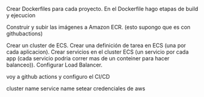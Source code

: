 

Crear Dockerfiles para cada proyecto.
    En el Dockerfile hago etapas de build y ejecucion

Construir y subir las imágenes a Amazon ECR. (esto supongo que es con githubactions)


Crear un cluster de ECS.
Crear una definición de tarea en ECS (una por cada aplicacion). 
Crear servicios en el cluster ECS (un servicio por cada app (cada servicio podria correr mas de un conteiner para hacer balanceo)).
    Configurar Load Balancer.


voy a github actions y configuro el CI/CD


cluster name
service name
setear credenciales de aws


